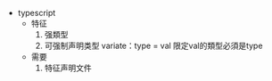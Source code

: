 - typescript 
    - 特征
        1. 强類型
        2. 可强制声明类型   variate：type = val     限定val的類型必須是type
    - 需要
        1. 特征声明文件


